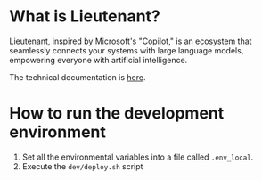 # What is Lieutenant?

Lieutenant, inspired by Microsoft's "Copilot," is an ecosystem that seamlessly connects your systems with large language models, empowering everyone with artificial intelligence.

The technical documentation is [here](https://lieutenant-ecosystem.github.io/).

# How to run the development environment

1. Set all the environmental variables into a file called `.env_local`.
2. Execute the `dev/deploy.sh` script